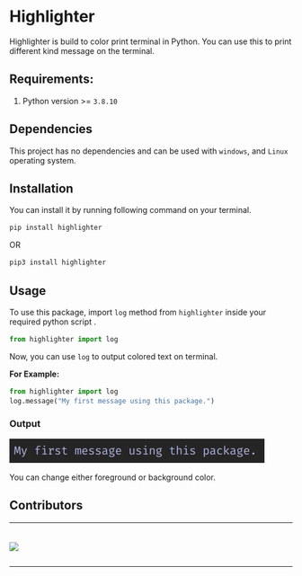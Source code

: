 # Highlighter  

Highlighter is build to color print terminal in Python. You can use this to print different kind message on the terminal.

## Requirements: 
1. Python version >= `3.8.10`

## Dependencies
This project has no dependencies and can be used with `windows`, and `Linux` operating system. 

## Installation
You can install it by running following command on your terminal.
~~~bash
pip install highlighter
~~~
OR 
~~~bash
pip3 install highlighter
~~~


## Usage 

To use this package, import `log` method from `highlighter` inside your required python script .
~~~python
from highlighter import log
~~~ 
Now, you can use `log` to output colored text on terminal. 

**For Example:**
~~~python
from highlighter import log
log.message("My first message using this package.")
~~~

### Output
![log.message](./images/log_message.png)

You can change either foreground or background color.






## Contributors
----
<div class='set' > 
    <a href="https://github.com/createwithabd/highlighter/graphs/contributors">
    <img src="https://contrib.rocks/image?repo=createwithabd/highlighter" />
    </a>
</div>

------

<style>
.set {
    padding-top: 20px;
    padding-bottom: 10px
}
</style>
